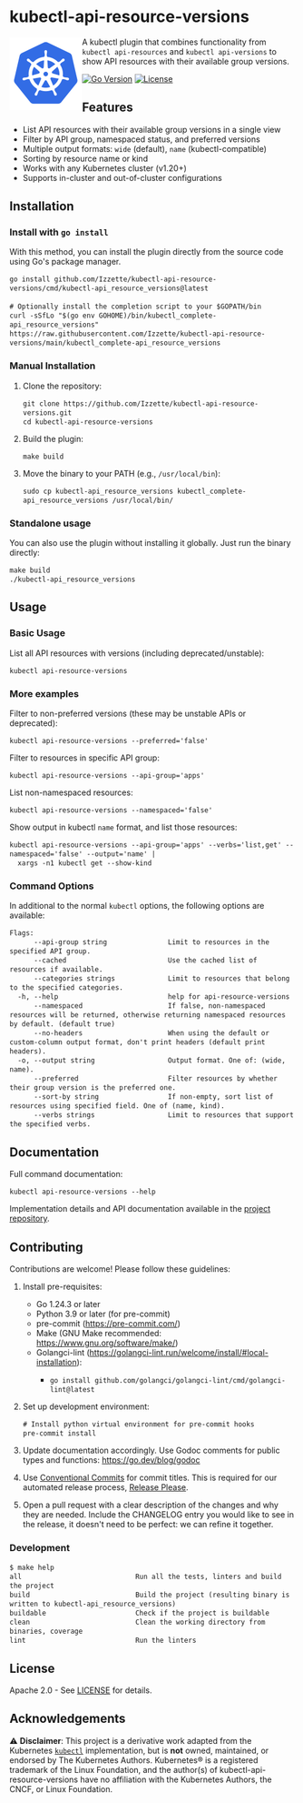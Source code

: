 # kubectl-api-resource-versions

<img align="left" width="128" height="128" alt="Kubernetes Logo" src="https://raw.githubusercontent.com/cncf/artwork/main/projects/kubernetes/icon/color/kubernetes-icon-color.png">

A kubectl plugin that combines functionality from `kubectl api-resources` and `kubectl api-versions` to show API resources with their available group versions.

[![Go Version](https://img.shields.io/badge/go-1.24-blue)]() [![License](https://img.shields.io/badge/license-Apache%202.0-blue)](LICENSE) <!--[![Go Report Card](https://goreportcard.com/badge/github.com/Izzette/kubectl-api-resource-versions)](https://goreportcard.com/report/github.com/Izzette/kubectl-api-resource-versions)-->

## Features

- List API resources with their available group versions in a single view
- Filter by API group, namespaced status, and preferred versions
- Multiple output formats: `wide` (default), `name` (kubectl-compatible)
- Sorting by resource name or kind
- Works with any Kubernetes cluster (v1.20+)
- Supports in-cluster and out-of-cluster configurations

## Installation

<!--
### Via Krew

```shell
kubectl krew install api-resource-versions
```
-->

### Install with `go install`

With this method, you can install the plugin directly from the source code using Go's package manager.

```shell
go install github.com/Izzette/kubectl-api-resource-versions/cmd/kubectl-api_resource_versions@latest

# Optionally install the completion script to your $GOPATH/bin
curl -sSfLo "$(go env GOHOME)/bin/kubectl_complete-api_resource_versions" https://raw.githubusercontent.com/Izzette/kubectl-api-resource-versions/main/kubectl_complete-api_resource_versions
```

### Manual Installation

1. Clone the repository:
   ```shell
   git clone https://github.com/Izzette/kubectl-api-resource-versions.git
   cd kubectl-api-resource-versions
   ```

2. Build the plugin:
   ```shell
   make build
   ```

3. Move the binary to your PATH (e.g., `/usr/local/bin`):
   ```shell
   sudo cp kubectl-api_resource_versions kubectl_complete-api_resource_versions /usr/local/bin/
   ```

### Standalone usage

You can also use the plugin without installing it globally. Just run the binary directly:

```shell
make build
./kubectl-api_resource_versions
```

## Usage

### Basic Usage

List all API resources with versions (including deprecated/unstable):

```shell
kubectl api-resource-versions
```

### More examples

Filter to non-preferred versions (these may be unstable APIs or deprecated):
```shell
kubectl api-resource-versions --preferred='false'
```

Filter to resources in specific API group:
```shell
kubectl api-resource-versions --api-group='apps'
```

List non-namespaced resources:
```shell
kubectl api-resource-versions --namespaced='false'
```

Show output in kubectl `name` format, and list those resources:
```shell
kubectl api-resource-versions --api-group='apps' --verbs='list,get' --namespaced='false' --output='name' |
  xargs -n1 kubectl get --show-kind
```

### Command Options

In additional to the normal `kubectl` options, the following options are available:

```text
Flags:
      --api-group string               Limit to resources in the specified API group.
      --cached                         Use the cached list of resources if available.
      --categories strings             Limit to resources that belong to the specified categories.
  -h, --help                           help for api-resource-versions
      --namespaced                     If false, non-namespaced resources will be returned, otherwise returning namespaced resources by default. (default true)
      --no-headers                     When using the default or custom-column output format, don't print headers (default print headers).
  -o, --output string                  Output format. One of: (wide, name).
      --preferred                      Filter resources by whether their group version is the preferred one.
      --sort-by string                 If non-empty, sort list of resources using specified field. One of (name, kind).
      --verbs strings                  Limit to resources that support the specified verbs.
```

## Documentation

Full command documentation:

```shell
kubectl api-resource-versions --help
```

Implementation details and API documentation available in the
[project repository](https://github.com/Izzette/kubectl-api-resource-versions)<!-- and
[GoDoc](https://pkg.go.dev/github.com/Izzette/kubectl-api-resource-versions)-->.

## Contributing

Contributions are welcome! Please follow these guidelines:

1. Install pre-requisites:
   - Go 1.24.3 or later
   - Python 3.9 or later (for pre-commit)
   - pre-commit (https://pre-commit.com/)
   - Make (GNU Make recommended: https://www.gnu.org/software/make/)
   - Golangci-lint (https://golangci-lint.run/welcome/install/#local-installation):
     - ```shell
       go install github.com/golangci/golangci-lint/cmd/golangci-lint@latest
       ```

2. Set up development environment:
   ```shell
   # Install python virtual environment for pre-commit hooks
   pre-commit install
   ```

3. Update documentation accordingly.
   Use Godoc comments for public types and functions: https://go.dev/blog/godoc

4. Use [Conventional Commits](https://www.conventionalcommits.org/en/v1.0.0/) for commit titles.
   This is required for our automated release process, [Release Please](https://github.com/googleapis/release-please).

5. Open a pull request with a clear description of the changes and why they are needed.
   Include the CHANGELOG entry you would like to see in the release, it doesn't need to be perfect: we can refine it together.

### Development

```console
$ make help
all                            Run all the tests, linters and build the project
build                          Build the project (resulting binary is written to kubectl-api_resource_versions)
buildable                      Check if the project is buildable
clean                          Clean the working directory from binaries, coverage
lint                           Run the linters
```

## License

Apache 2.0 - See [LICENSE](LICENSE) for details.

## Acknowledgements

⚠️ **Disclaimer**: This project is a derivative work adapted from the Kubernetes [`kubectl`](https://github.com/kubernetes/kubectl) implementation, but is **not** owned, maintained, or endorsed by The Kubernetes Authors. Kubernetes® is a registered trademark of the Linux Foundation, and the author(s) of kubectl-api-resource-versions have no affiliation with the Kubernetes Authors, the CNCF, or Linux Foundation.
